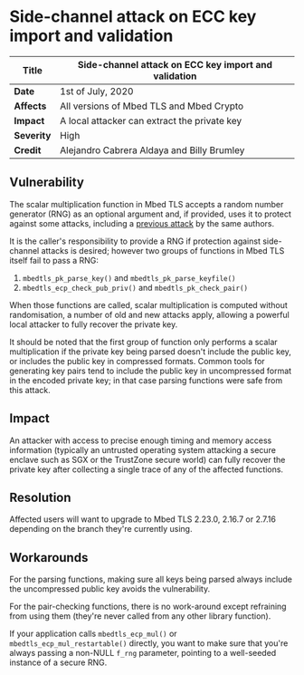 # Side-channel attack on ECC key import and validation

**Title** |  Side-channel attack on ECC key import and validation
---|---
**Date** |  1st of July, 2020
**Affects** |  All versions of Mbed TLS and Mbed Crypto
**Impact** |  A local attacker can extract the private key
**Severity** |  High
**Credit** |  Alejandro Cabrera Aldaya and Billy Brumley

## Vulnerability

The scalar multiplication function in Mbed TLS accepts a random number
generator (RNG) as an optional argument and, if provided, uses it to protect
against some attacks, including a [previous
attack](mbedtls-security-advisory-2020-04.md) by the same authors.

It is the caller's responsibility to provide a RNG if protection against side-
channel attacks is desired; however two groups of functions in Mbed TLS itself
fail to pass a RNG:

  1. `mbedtls_pk_parse_key()` and `mbedtls_pk_parse_keyfile()`
  2. `mbedtls_ecp_check_pub_priv()` and `mbedtls_pk_check_pair()`

When those functions are called, scalar multiplication is computed without
randomisation, a number of old and new attacks apply, allowing a powerful
local attacker to fully recover the private key.

It should be noted that the first group of function only performs a scalar
multiplication if the private key being parsed doesn't include the public key,
or includes the public key in compressed formats. Common tools for generating
key pairs tend to include the public key in uncompressed format in the encoded
private key; in that case parsing functions were safe from this attack.

## Impact

An attacker with access to precise enough timing and memory access information
(typically an untrusted operating system attacking a secure enclave such as
SGX or the TrustZone secure world) can fully recover the private key after
collecting a single trace of any of the affected functions.

## Resolution

Affected users will want to upgrade to Mbed TLS 2.23.0, 2.16.7 or 2.7.16
depending on the branch they're currently using.

## Workarounds

For the parsing functions, making sure all keys being parsed always include
the uncompressed public key avoids the vulnerability.

For the pair-checking functions, there is no work-around except refraining
from using them (they're never called from any other library function).

If your application calls `mbedtls_ecp_mul()` or
`mbedtls_ecp_mul_restartable()` directly, you want to make sure that you're
always passing a non-NULL `f_rng` parameter, pointing to a well-seeded
instance of a secure RNG.
